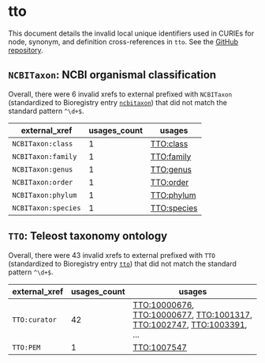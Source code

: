 # tto

This document details the invalid local unique identifiers used in CURIEs
for node, synonym, and definition cross-references in `tto`. See the [GitHub repository](https://github.com/phenoscape/teleost-taxonomy-ontology).


## `NCBITaxon`: NCBI organismal classification

Overall, there were 6 invalid
xrefs to external prefixed with `NCBITaxon` (standardized to Bioregistry
entry [`ncbitaxon`](https://bioregistry.io/ncbitaxon)) that
did not match the standard pattern `^\d+$`.

| external_xref       |   usages_count | usages                                            |
|---------------------|----------------|---------------------------------------------------|
| `NCBITaxon:class`   |              1 | [TTO:class](https://bioregistry.io/TTO:class)     |
| `NCBITaxon:family`  |              1 | [TTO:family](https://bioregistry.io/TTO:family)   |
| `NCBITaxon:genus`   |              1 | [TTO:genus](https://bioregistry.io/TTO:genus)     |
| `NCBITaxon:order`   |              1 | [TTO:order](https://bioregistry.io/TTO:order)     |
| `NCBITaxon:phylum`  |              1 | [TTO:phylum](https://bioregistry.io/TTO:phylum)   |
| `NCBITaxon:species` |              1 | [TTO:species](https://bioregistry.io/TTO:species) |

## `TTO`: Teleost taxonomy ontology

Overall, there were 43 invalid
xrefs to external prefixed with `TTO` (standardized to Bioregistry
entry [`tto`](https://bioregistry.io/tto)) that
did not match the standard pattern `^\d+$`.

| external_xref   |   usages_count | usages                                                                                                                                                                                                                                                                 |
|-----------------|----------------|------------------------------------------------------------------------------------------------------------------------------------------------------------------------------------------------------------------------------------------------------------------------|
| `TTO:curator`   |             42 | [TTO:10000676](https://bioregistry.io/TTO:10000676), [TTO:10000677](https://bioregistry.io/TTO:10000677), [TTO:1001317](https://bioregistry.io/TTO:1001317), [TTO:1002747](https://bioregistry.io/TTO:1002747), [TTO:1003391](https://bioregistry.io/TTO:1003391), ... |
| `TTO:PEM`       |              1 | [TTO:1007547](https://bioregistry.io/TTO:1007547)                                                                                                                                                                                                                      |

